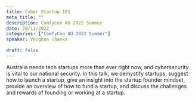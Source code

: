 ```yaml
---
title: Cyber Startup 101
meta_title: ""
description: ComfyCon AU 2022 Summer
date: 20/11/2022
categories: ["ComfyCon AU 2022 Summer"]
speaker: Vaughan Shanks

draft: false
---
```

Australia needs tech startups more than ever right now, and cybersecurity is vital to our national security. In this talk, we demystify startups, suggest how to launch a startup, give an insight into the startup founder mindset, provide an overview of how to fund a startup, and discuss the challenges and rewards of founding or working at a startup.


